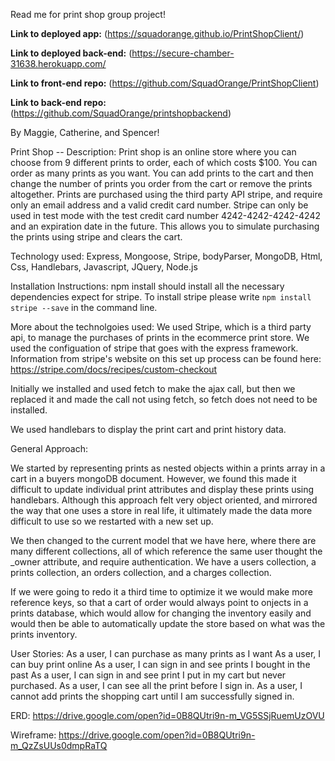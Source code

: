 Read me for print shop group project!

**Link to deployed app:**
(https://squadorange.github.io/PrintShopClient/)

**Link to deployed back-end:**
(https://secure-chamber-31638.herokuapp.com/

**Link to front-end repo:**
(https://github.com/SquadOrange/PrintShopClient)

**Link to back-end repo:**
(https://github.com/SquadOrange/printshopbackend)

By Maggie, Catherine, and Spencer!

Print Shop -- Description:
  Print shop is an online store where you can choose from 9 different prints to order, each of which costs $100.  You can order as many prints as you want.  You can add prints to the cart and then change the number of prints you order from the cart or remove the prints altogether.  Prints are purchased using the third party API stripe, and require only an email address and a valid credit card number. Stripe can only be used in test mode with the test credit card number 4242-4242-4242-4242 and an expiration date in the future.  This allows you to simulate purchasing the prints using stripe and clears the cart.

Technology used:
Express, Mongoose, Stripe, bodyParser, MongoDB, Html, Css, Handlebars, Javascript, JQuery, Node.js

Installation Instructions:
npm install should install all the necessary dependencies expect for stripe.  To install stripe please write ``` npm install stripe --save ``` in the command line.

More about the technolgoies used:
We used Stripe, which is a third party api, to manage the purchases of prints in the ecommerce print store.  We used the configuation of stripe that goes with the express framework.  Information from stripe's website on this set up process can be found here: https://stripe.com/docs/recipes/custom-checkout

 Initially we installed and used fetch to make the ajax call, but then we replaced it and made the call not using fetch, so fetch does not need to be installed.

 We used handlebars to display the print cart and print history data.

 General Approach:

 We started by representing prints as nested objects within a prints array in a cart in a buyers mongoDB document.  However, we found this made it difficult to update individual print attributes and display these prints using handlebars.  Although this approach felt very object oriented, and mirrored the way that one uses a store in real life, it ultimately made the data more difficult to use so we restarted with a new set up.

 We then changed to the current model that we have here, where there are many different collections, all of which reference the same user thought the _owner attribute, and require authentication.  We have a users collection, a prints collection, an orders collection, and a charges collection.

 If we were going to redo it a third time to optimize it we would make more reference keys, so that a cart of order would always point to onjects in a prints database, which would allow for changing the inventory easily and would then be able to automatically update the store based on what was the prints inventory.

User Stories:
  As a user, I can purchase as many prints as I want
	As a user, I can buy print online
	As a user, I can sign in and see prints I bought in the past
	As a user, I can sign in and see print I put in my cart but never purchased.
	As a user, I can see all the print before I sign in.
	As a user, I cannot add prints the shopping cart until I am successfully signed in.

ERD: https://drive.google.com/open?id=0B8QUtri9n-m_VG5SSjRuemUzOVU

Wireframe: https://drive.google.com/open?id=0B8QUtri9n-m_QzZsUUs0dmpRaTQ
